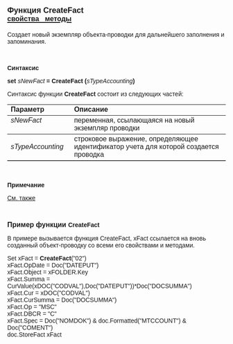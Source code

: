 ﻿<html>
<head>
<title>CreateFact</title>
</head>

<body>

<h1><font face="Arial"><font size="4">Функция CreateFact<br>
</font><a href="../../Asfact.html"><font size="3"><strong>свойства&nbsp;&nbsp; 
методы</strong></font></a></font></h1>

<p><font face="Arial">Создает новый экземпляр объекта-проводки для 
дальнейшего заполнения и запоминания.</font></p>

<p>&nbsp;</p>

<p class="label"><font face="Arial"><b>Синтаксис</b></font></p>

<p><font face="Arial"><strong>set</strong> <em>sNewFact</em><strong> = 
CreateFact (</strong><em>sTypeAccounting</em><strong>)</strong></font></p>

<p><font face="Arial">Синтаксис функции <strong>CreateFact</strong>
состоит из следующих частей:</font></p>

<table border="1" cellPadding="5" cols="2" frame="below" rules="rows">
<TBODY>
  <tr vAlign="top">
    <td class="label" width="29%"><font face="Arial"><b>Параметр</b></font></td>
    <td class="label" width="71%"><font face="Arial"><strong>Описание</strong></font></td>
  </tr>
  <tr vAlign="top">
    <td width="29%"><font face="Arial"><em>sNewFact</em></font></td>
    <td width="71%"><font face="Arial">переменная, ссылающаяся на 
	новый экземпляр проводки</font></td>
  </tr>
  <tr>
    <td width="29%"><font face="Arial"><em>sTypeAccounting</em></font></td>
    <td width="71%"><font face="Arial">строковое выражение, 
	определяющее идентификатор учета для которой создается проводка</font></td>
  </tr>
</table>

<p>&nbsp;</p>

<p class="label"><font face="Arial"><b>Примечание</b></font></p>

<p class="label"><a href="../../../constructors.html"><font face="Arial">
См. также</font></a></p>

<p>&nbsp;</p>

<p><font face="Arial"><strong><font size="3">Пример функции </font>
CreateFact</strong></font></p>

<p><font face="Arial">В примере вызывается функция CreateFact, xFact 
ссылается на вновь созданный объект-проводку со всеми его свойствами и методами. </font></p>

<p><font face="Arial">Set xFact = <strong>CreateFact</strong>(&quot;02&quot;)<br>
xFact.OpDate = Doc(&quot;DATEPUT&quot;)<br>
xFact.Object = xFOLDER.Key<br>
xFact.Summa = CurValue(xDOC(&quot;CODVAL&quot;),Doc(&quot;DATEPUT&quot;))*Doc(&quot;DOCSUMMA&quot;)<br>
xFact.Cur = xDOC(&quot;CODVAL&quot;)<br>
xFact.CurSumma = Doc(&quot;DOCSUMMA&quot;)<br>
xFact.Op = &quot;MSC&quot;<br>
xFact.DBCR = &quot;C&quot;<br>
xFact.Spec = Doc(&quot;NOMDOK&quot;) &amp; doc.Formatted(&quot;MTCCOUNT&quot;) &amp; Doc(&quot;COMENT&quot;) <br>
doc.StoreFact xFact<br>
</font></p>
</body>
</html>
